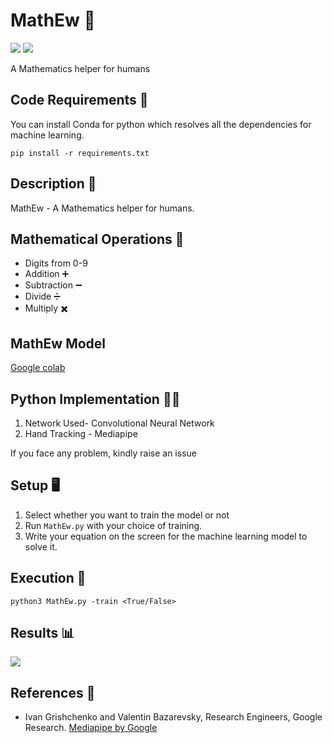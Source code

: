 # MathEw 🦖

[![](https://img.shields.io/github/license/sourcerer-io/hall-of-fame.svg?colorB=ff0000)](https://github.com/akshaybahadur21/Emojinator/blob/master/LICENSE.md)  [![](https://img.shields.io/badge/Akshay-Bahadur-brightgreen.svg?colorB=ff0000)](https://akshaybahadur.com)

A Mathematics helper for humans

## Code Requirements 🦄
You can install Conda for python which resolves all the dependencies for machine learning.

`pip install -r requirements.txt`

## Description 🦕
MathEw - A Mathematics helper for humans.

## Mathematical Operations 🧮

- Digits from 0-9
- Addition ➕
- Subtraction ➖
- Divide ➗
- Multiply ✖️

## MathEw Model
[Google colab](https://colab.research.google.com/drive/1yZld2GxGE317BqQH3f2Zv_29wX-Q2mZa?usp=sharing)

## Python  Implementation 👨‍🔬

1) Network Used- Convolutional Neural Network
2) Hand Tracking - Mediapipe

If you face any problem, kindly raise an issue

## Setup 🖥️

1) Select whether you want to train the model or not
2) Run `MathEw.py` with your choice of training.
4) Write your equation on the screen for the machine learning model to solve it.

## Execution 🐉

```
python3 MathEw.py -train <True/False>
```

## Results 📊
<img src="https://github.com/akshaybahadur21/BLOB/blob/master/qd.gif">

## References 🔱
 
-  Ivan Grishchenko and Valentin Bazarevsky, Research Engineers, Google Research. [Mediapipe by Google](https://github.com/google/mediapipe)
